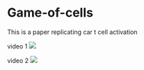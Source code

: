 # Game-of-cells

This is a paper replicating car t cell activation 

video 1
![](https://github.com/Sakib1418/Game-of-cells/blob/main/withpolicy.gif)


video 2 
![](https://github.com/Sakib1418/Game-of-cells/blob/main/randompolicy.gif)
